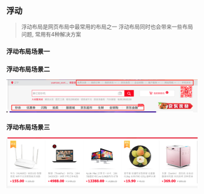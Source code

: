## 浮动
> 浮动布局是网页布局中最常用的布局之一
> 浮动布局同时也会带来一些布局问题, 常用有4种解决方案

### 浮动布局场景一



### 浮动布局场景二
![](../../images/jd_navbar.png)




### 浮动布局场景三
![](../../images/jd_product.png)


